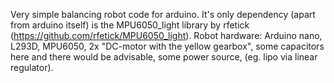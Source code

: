 Very simple balancing robot code for arduino. It's only dependency (apart from arduino itself) is the MPU6050_light library by rfetick (https://github.com/rfetick/MPU6050_light).
Robot hardware: Arduino nano, L293D, MPU6050, 2x "DC-motor with the yellow gearbox", some capacitors here and there would be advisable, some power source, (eg. lipo via linear regulator).
